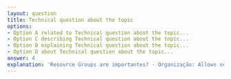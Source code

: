```yaml
---
layout: question
title: Technical question about the topic
options:
- Option A related to Technical question about the topic...
- Option C describing Technical question about the topic...
- Option B explaining Technical question about the topic...
- Option D about Technical question about the topic...
answer: 4
explanation: 'Resource Groups are importantes? - Organização: Allows separar ambientes (produção, homologação, development) and projetos, facilitando a localização and o management dos resources...'
---
```

